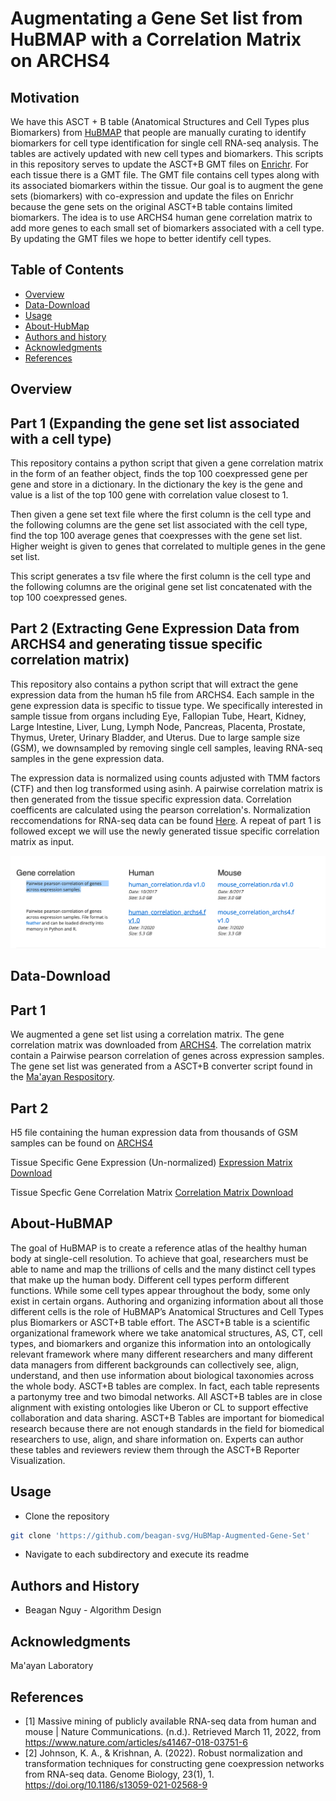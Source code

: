 Augmentating a Gene Set list from HuBMAP with a Correlation Matrix on ARCHS4
=================================================

## Motivation
We have this ASCT + B table (Anatomical Structures and Cell Types plus Biomarkers) from [HuBMAP](https://portal.hubmapconsortium.org) that people are manually curating to identify biomarkers for cell type identification for single cell RNA-seq analysis. The tables are actively updated with new cell types and biomarkers. This scripts in this repository serves to update the ASCT+B GMT files on [Enrichr](https://maayanlab.cloud/Enrichr/). For each tissue there is a GMT file. The GMT file contains cell types along with its associated biomarkers within the tissue. Our goal is to augment the gene sets (biomarkers) with co-expression and update the files on Enrichr because the gene sets on the original ASCT+B table contains limited biomarkers. The idea is to use ARCHS4 human gene correlation matrix to add more genes to each small set of biomarkers associated with a cell type. By updating the GMT files we hope to better identify cell types.

Table of Contents 
-----------------
* [Overview](#overview)
* [Data-Download](#Data-Download)
* [Usage](#usage)
* [About-HubMap](#About-HubMap)
* [Authors and history](#authors-and-history)
* [Acknowledgments](#acknowledgments)
* [References](#references)


## Overview
Part 1 (Expanding the gene set list associated with a cell type)
------------------------------------------------------------------
This repository contains a python script that given a gene correlation matrix in the form of an feather object, finds the top 100 coexpressed gene per gene and store in a dictionary. In the dictionary the key is the gene and value is a list of the top 100 gene with correlation value closest to 1.

Then given a gene set text file where the first column is the cell type and the following columns are the gene set list associated with the cell type,
find the top 100 average genes that coexpresses with the gene set list. Higher weight is given to genes that correlated to multiple genes in the gene set list.

This script generates a tsv file where the first column is the cell type and the following columns are the original gene set list concatenated with the top 100 coexpressed genes.

Part 2 (Extracting Gene Expression Data from ARCHS4 and generating tissue specific correlation matrix)
--------------------------------------------------------------------------------------------------------
This repository also contains a python script that will extract the gene expression data from the human h5 file from ARCHS4. Each sample in the gene expression data is specific to tissue type. We specifically interested in sample tissue from organs including Eye, Fallopian Tube, Heart, Kidney, Large Intestine, Liver, Lung, Lymph Node, Pancreas, Placenta, Prostate, Thymus, Ureter, Urinary Bladder, and Uterus. Due to large sample size (GSM), we downsampled by removing single cell samples, leaving RNA-seq samples in the gene expression data.

The expression data is normalized using counts adjusted with TMM factors (CTF) and then log transformed using asinh. A pairwise correlation matrix is then generated from the tissue specific expression data. Correlation coefficents are calculated using the pearson correlation's. Normalization reccomendations for RNA-seq data can be found [Here](https://genomebiology.biomedcentral.com/articles/10.1186/s13059-021-02568-9). A repeat of part 1 is followed except we will use the newly generated tissue specific correlation matrix as input. 


![cover](Image/Correlation_Image.png)

## Data-Download
Part 1
--------------------
We augmented a gene set list using a correlation matrix. The gene correlation matrix was downloaded from [ARCHS4](https://maayanlab.cloud/archs4/download.html). The correlation matrix contain a Pairwise pearson correlation of genes across expression samples. The gene set list was generated from a ASCT+B converter script found in the [Ma'ayan Respository](https://github.com/MaayanLab/asct-b-converter). 

Part 2
--------------------
H5 file containing the human expression data from thousands of GSM samples can be found on [ARCHS4](https://maayanlab.cloud/archs4/data.html)

Tissue Specific Gene Expression (Un-normalized) [Expression Matrix Download](https://www.dropbox.com/sh/9f2e55b5raj2sce/AACD_elmL0SWN3iIrHeYuEpua?dl=0)

Tissue Specfic Gene Correlation Matrix [Correlation Matrix Download](https://www.dropbox.com/sh/lyl9p6iztglnct2/AABr4GYjpB9R3EGpSrV6LjfSa?dl=0)

## About-HuBMAP
The goal of HuBMAP is to create a reference atlas of the healthy human body at single-cell resolution. To achieve that goal, researchers must be able to name and map the trillions of cells and the many distinct cell types that make up the human body. Different cell types perform different functions. While some cell types appear throughout the body, some only exist in certain organs. Authoring and organizing information about all those different cells is the role of HuBMAP’s Anatomical Structures and Cell Types plus Biomarkers or ASCT+B table effort. The ASCT+B table is a scientific organizational framework where we take anatomical structures, AS, CT, cell types, and biomarkers and organize this information into an ontologically relevant framework where many different researchers and many different data managers from different backgrounds can collectively see, align, understand, and then use information about biological taxonomies across the whole body. ASCT+B tables are complex. In fact, each table represents a partonymy tree and two bimodal networks. All ASCT+B tables are in close alignment with existing ontologies like Uberon or CL to support effective collaboration and data sharing. ASCT+B Tables are important for biomedical research because there are not enough standards in the field for biomedical researchers to use, align, and share information on. Experts can author these tables and reviewers review them through the ASCT+B Reporter Visualization.

## Usage
- Clone the repository
```bash
git clone 'https://github.com/beagan-svg/HuBMap-Augmented-Gene-Set'
```
- Navigate to each subdirectory and execute its readme 

## Authors and History

* Beagan Nguy - Algorithm Design

## Acknowledgments

Ma'ayan Laboratory
 
## References 
- [1] Massive mining of publicly available RNA-seq data from human and mouse | Nature Communications. (n.d.). Retrieved March 11, 2022, from https://www.nature.com/articles/s41467-018-03751-6
- [2] Johnson, K. A., & Krishnan, A. (2022). Robust normalization and transformation techniques for constructing gene coexpression networks from RNA-seq data. Genome Biology, 23(1), 1. https://doi.org/10.1186/s13059-021-02568-9


